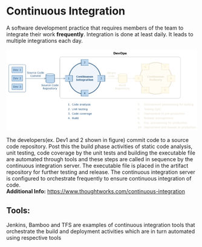 # Continuous Integration
A software development practice that requires members of the team to integrate their work **frequently**.
Integration is done at least daily. It leads to multiple integrations each day.

![Continuous Integration](https://github.com/ThomasSojan/devopsTechnologyConcepts/blob/main/DevOps%20Professional/DevOps%20CICD/1.Technical%20Practices/CI.png)

The developers(ex. Dev1 and 2 shown in figure) commit code to a source code repository. Post this the build phase activities of static code analysis, unit testing, code coverage by the unit tests and building the executable file are automated through tools and these steps are called in sequence by the continuous integration server. The executable file is placed in the artifact repository for further testing and release. The continuous integration server is configured to orchestrate frequently to ensure continuous integration of code.<br>
**Additional Info:** https://www.thoughtworks.com/continuous-integration
## Tools:
Jenkins, Bamboo and TFS are examples of continuous integration tools that orchestrate the build and deployment activities which are in turn automated using respective tools
